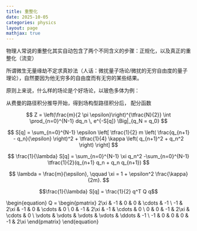 ```yaml
---
title: 重整化
date: 2025-10-05
categories: physics
layout: page
mathjax: true
---
```


物理人常说的重整化其实自动包含了两个不同含义的步骤：正规化，以及真正的重整化（流变）

所谓微生无量缘劫不定求真妙法（人话：微扰量子场论/微扰的无穷自由度的量子理论），自然要因为他无穷多的自由度而有无穷的某些结果。

原则上来说，什么样的场论是个好场论，以玻色多体为例：

从费曼的路径积分推导开始，得到场构型路径积分后，
配分函数

$$
Z = \left(\frac{m}{2 \pi \epsilon}\right)^{\tfrac{N}{2}}
\int \prod_{n=0}^{N-1} dq_n \, e^{-S[q]} \Big|_{q_N = q_0}
$$


$$
S[q] = \sum_{n=0}^{N-1} \epsilon \left[
    \tfrac{1}{2} m \left( \frac{q_{n+1} - q_n}{\epsilon} \right)^2
    + \tfrac{1}{4} \kappa \left( q_{n+1}^2 + q_n^2 \right)
\right]
$$

$$
\frac{1}{\lambda} S[q] = 
\sum_{n=0}^{N-1} \xi q_n^2 -\sum_{n=0}^{N-1} \tfrac{1}{2}(q_{n+1} q_n + q_n q_{n+1})
$$

$$
\lambda = \frac{m}{\epsilon}, 
\qquad 
\xi = 1 + \epsilon^2 \frac{\kappa}{2m}.
$$

$$\frac{1}{\lambda} S[q] = \frac{1}{2} q^T Q q$$

\begin{equation}
Q = \begin{pmatrix}
2\xi & -1   & 0    & 0    & \cdots & -1 \\
-1   & 2\xi & -1   & 0    & \cdots & 0 \\
0    & -1   & 2\xi & -1   & \cdots & 0 \\
0    & 0    & -1   & 2\xi & \cdots & 0 \\
\vdots & \vdots & \vdots & \vdots & \ddots & -1 \\
-1   & 0    & 0    & 0    & -1   & 2\xi
\end{pmatrix}
\end{equation}
